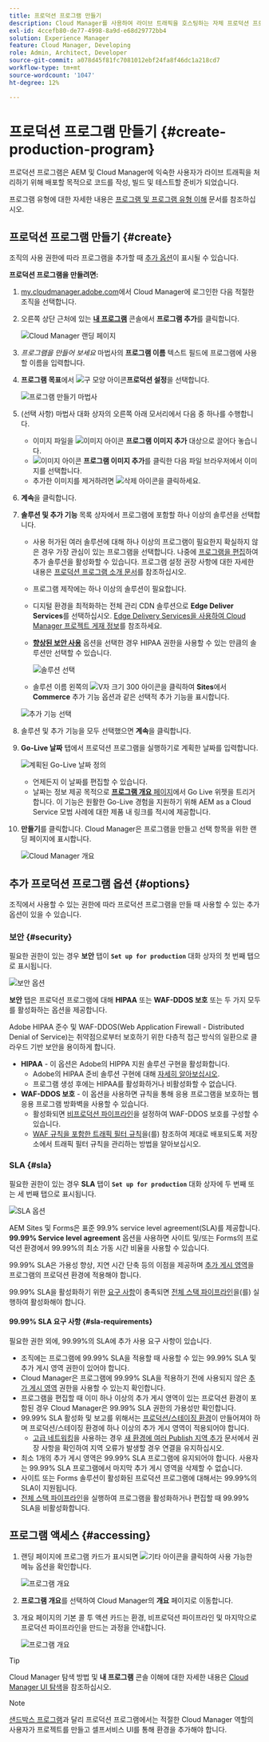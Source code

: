 ```yaml
---
title: 프로덕션 프로그램 만들기
description: Cloud Manager를 사용하여 라이브 트래픽을 호스팅하는 자체 프로덕션 프로그램을 만드는 방법을 알아봅니다.
exl-id: 4ccefb80-de77-4998-8a9d-e68d29772bb4
solution: Experience Manager
feature: Cloud Manager, Developing
role: Admin, Architect, Developer
source-git-commit: a078d45f81fc7081012ebf24fa8f46dc1a218cd7
workflow-type: tm+mt
source-wordcount: '1047'
ht-degree: 12%

---
```



# 프로덕션 프로그램 만들기 {#create-production-program}

프로덕션 프로그램은 AEM 및 Cloud Manager에 익숙한 사용자가 라이브 트래픽을 처리하기 위해 배포할 목적으로 코드를 작성, 빌드 및 테스트할 준비가 되었습니다.

프로그램 유형에 대한 자세한 내용은 [프로그램 및 프로그램 유형 이해](program-types.md) 문서를 참조하십시오.

## 프로덕션 프로그램 만들기 {#create}

조직의 사용 권한에 따라 프로그램을 추가할 때 [추가 옵션](#options)이 표시될 수 있습니다.

**프로덕션 프로그램을 만들려면:**

1. [my.cloudmanager.adobe.com](https://my.cloudmanager.adobe.com/)에서 Cloud Manager에 로그인한 다음 적절한 조직을 선택합니다.

1. 오른쪽 상단 근처에 있는 **[내 프로그램](/help/implementing/cloud-manager/navigation.md#my-programs)** 콘솔에서 **프로그램 추가**&#x200B;를 클릭합니다.

   ![Cloud Manager 랜딩 페이지](assets/log-in.png)

1. *프로그램을 만들어 보세요* 마법사의 **프로그램 이름** 텍스트 필드에 프로그램에 사용할 이름을 입력합니다.

1. **프로그램 목표**&#x200B;에서 ![구 모양 아이콘](https://spectrum.adobe.com/static/icons/workflow_18/Smock_Globe_18_N.svg)**프로덕션 설정**&#x200B;을 선택합니다.

   ![프로그램 만들기 마법사](assets/create-production-program.png)

1. (선택 사항) 마법사 대화 상자의 오른쪽 아래 모서리에서 다음 중 하나를 수행합니다.

   * 이미지 파일을 ![이미지 아이콘](https://spectrum.adobe.com/static/icons/workflow_18/Smock_Image_18_N.svg) **프로그램 이미지 추가** 대상으로 끌어다 놓습니다.
   * ![이미지 아이콘](https://spectrum.adobe.com/static/icons/workflow_18/Smock_Image_18_N.svg) **프로그램 이미지 추가**&#x200B;를 클릭한 다음 파일 브라우저에서 이미지를 선택합니다.
   * 추가한 이미지를 제거하려면 ![삭제 아이콘](https://spectrum.adobe.com/static/icons/workflow_18/Smock_DeleteOutline_18_N.svg)을 클릭하세요.

1. **계속**&#x200B;을 클릭합니다.

1. **솔루션 및 추가 기능** 목록 상자에서 프로그램에 포함할 하나 이상의 솔루션을 선택합니다.

   * 사용 허가된 여러 솔루션에 대해 하나 이상의 프로그램이 필요한지 확실하지 않은 경우 가장 관심이 있는 프로그램을 선택합니다. 나중에 [프로그램을 편집](/help/implementing/cloud-manager/getting-access-to-aem-in-cloud/editing-programs.md)하여 추가 솔루션을 활성화할 수 있습니다. 프로그램 설정 권장 사항에 대한 자세한 내용은 [프로덕션 프로그램 소개 문서](/help/implementing/cloud-manager/getting-access-to-aem-in-cloud/introduction-production-programs.md)를 참조하십시오.
   * 프로그램 제작에는 하나 이상의 솔루션이 필요합니다.
   * 디지털 환경을 최적화하는 전체 관리 CDN 솔루션으로 **Edge Deliver Services**&#x200B;를 선택하십시오. [Edge Delivery Services을 사용하여 Cloud Manager 프로젝트 게재 정보](#edge-overview)를 참조하세요.
   * **[향상된 보안 사용](#security)** 옵션을 선택한 경우 HIPAA 권한을 사용할 수 있는 만큼의 솔루션만 선택할 수 있습니다.

     ![솔루션 선택](/help/implementing/cloud-manager/assets/add-production-program-with-edge.png)

   * 솔루션 이름 왼쪽의 ![V자 크기 300 아이콘](https://spectrum.adobe.com/static/icons/ui_18/ChevronSize300.svg)을 클릭하여 **Sites**&#x200B;에서 **Commerce** 추가 기능 옵션과 같은 선택적 추가 기능을 표시합니다.

   ![추가 기능 선택](assets/setup-prod-commerce.png)

1. 솔루션 및 추가 기능을 모두 선택했으면 **계속**&#x200B;을 클릭합니다.

1. **Go-Live 날짜** 탭에서 프로덕션 프로그램을 실행하기로 계획한 날짜를 입력합니다.

   ![계획된 Go-Live 날짜 정의](assets/set-up-go-live.png)

   * 언제든지 이 날짜를 편집할 수 있습니다.
   * 날짜는 정보 제공 목적으로 [**프로그램 개요** 페이지](/help/implementing/cloud-manager/getting-access-to-aem-in-cloud/editing-programs.md#program-overview)에서 Go Live 위젯을 트리거합니다. 이 기능은 원활한 Go-Live 경험을 지원하기 위해 AEM as a Cloud Service 모범 사례에 대한 제품 내 링크를 적시에 제공합니다.

1. **만들기**&#x200B;를 클릭합니다. Cloud Manager은 프로그램을 만들고 선택 항목을 위한 랜딩 페이지에 표시합니다.

   ![Cloud Manager 개요](assets/navigate-cm.png)

## 추가 프로덕션 프로그램 옵션 {#options}

조직에서 사용할 수 있는 권한에 따라 프로덕션 프로그램을 만들 때 사용할 수 있는 추가 옵션이 있을 수 있습니다.

### 보안 {#security}

필요한 권한이 있는 경우 **보안** 탭이 **`Set up for production`** 대화 상자의 첫 번째 탭으로 표시됩니다.

![보안 옵션](assets/create-production-program-security.png)

**보안** 탭은 프로덕션 프로그램에 대해 **HIPAA** 또는 **WAF-DDOS 보호** 또는 두 가지 모두를 활성화하는 옵션을 제공합니다.

Adobe HIPAA 준수 및 WAF-DDOS(Web Application Firewall - Distributed Denial of Service)는 취약점으로부터 보호하기 위한 다층적 접근 방식의 일환으로 클라우드 기반 보안을 용이하게 합니다.

* **HIPAA** - 이 옵션은 Adobe의 HIPPA 지원 솔루션 구현을 활성화합니다.
   * Adobe의 HIPAA 준비 솔루션 구현에 대해 [자세히 알아보십시오](https://www.adobe.com/trust/compliance/hipaa-ready.html).
   * 프로그램 생성 후에는 HIPAA를 활성화하거나 비활성화할 수 없습니다.
* **WAF-DDOS 보호** - 이 옵션을 사용하면 규칙을 통해 응용 프로그램을 보호하는 웹 응용 프로그램 방화벽을 사용할 수 있습니다.
   * 활성화되면 [비프로덕션 파이프라인](/help/implementing/cloud-manager/configuring-pipelines/configuring-non-production-pipelines.md)을 설정하여 WAF-DDOS 보호를 구성할 수 있습니다.
   * [WAF 규칙을 포함한 트래픽 필터 규칙](/help/security/traffic-filter-rules-including-waf.md)을(를) 참조하여 제대로 배포되도록 저장소에서 트래픽 필터 규칙을 관리하는 방법을 알아보십시오.

### SLA {#sla}

필요한 권한이 있는 경우 **SLA** 탭이 **`Set up for production`** 대화 상자에 두 번째 또는 세 번째 탭으로 표시됩니다.

![SLA 옵션](assets/create-production-program-sla.png)

AEM Sites 및 Forms은 표준 99.9% service level agreement(SLA)를 제공합니다. **99.99% Service level agreement** 옵션을 사용하면 사이트 및/또는 Forms의 프로덕션 환경에서 99.99%의 최소 가동 시간 비율을 사용할 수 있습니다.

99.99% SLA은 가용성 향상, 지연 시간 단축 등의 이점을 제공하며 [추가 게시 영역](/help/implementing/cloud-manager/manage-environments.md#multiple-regions)을 프로그램의 프로덕션 환경에 적용해야 합니다.

99.99% SLA을 활성화하기 위한 [요구 사항](#sla-requirements)이 충족되면 [전체 스택 파이프라인](/help/implementing/cloud-manager/configuring-pipelines/configuring-production-pipelines.md)을(를) 실행하여 활성화해야 합니다.

#### 99.99% SLA 요구 사항 {#sla-requirements}

필요한 권한 외에, 99.99%의 SLA에 추가 사용 요구 사항이 있습니다.

* 조직에는 프로그램에 99.99% SLA을 적용할 때 사용할 수 있는 99.99% SLA 및 추가 게시 영역 권한이 있어야 합니다.
* Cloud Manager은 프로그램에 99.99% SLA을 적용하기 전에 사용되지 않은 [추가 게시 영역](/help/implementing/cloud-manager/manage-environments.md#multiple-regions) 권한을 사용할 수 있는지 확인합니다.
* 프로그램을 편집할 때 이미 하나 이상의 추가 게시 영역이 있는 프로덕션 환경이 포함된 경우 Cloud Manager은 99.99% SLA 권한의 가용성만 확인합니다.
* 99.99% SLA 활성화 및 보고를 위해서는 [프로덕션/스테이징 환경](/help/implementing/cloud-manager/manage-environments.md#adding-environments)이 만들어져야 하며 프로덕션/스테이징 환경에 하나 이상의 추가 게시 영역이 적용되어야 합니다.
   * [고급 네트워킹](/help/security/configuring-advanced-networking.md)을 사용하는 경우 [새 환경에 여러 Publish 지역 추가](/help/implementing/cloud-manager/manage-environments.md#adding-regions) 문서에서 권장 사항을 확인하여 지역 오류가 발생할 경우 연결을 유지하십시오.
* 최소 1개의 추가 게시 영역은 99.99% SLA 프로그램에 유지되어야 합니다. 사용자는 99.99% SLA 프로그램에서 마지막 추가 게시 영역을 삭제할 수 없습니다.
* 사이트 또는 Forms 솔루션이 활성화된 프로덕션 프로그램에 대해서는 99.99%의 SLA이 지원됩니다.
* [전체 스택 파이프라인](/help/implementing/cloud-manager/configuring-pipelines/configuring-production-pipelines.md)을 실행하여 프로그램을 활성화하거나 편집할 때 99.99% SLA을 비활성화합니다.

## 프로그램 액세스 {#accessing}

1. 랜딩 페이지에 프로그램 카드가 표시되면 ![기타 아이콘](https://spectrum.adobe.com/static/icons/workflow_18/Smock_More_18_N.svg)을 클릭하여 사용 가능한 메뉴 옵션을 확인합니다.

   ![프로그램 개요](assets/program-overview.png)

1. **프로그램 개요**&#x200B;를 선택하여 Cloud Manager의 **개요** 페이지로 이동합니다.

1. 개요 페이지의 기본 콜 투 액션 카드는 환경, 비프로덕션 파이프라인 및 마지막으로 프로덕션 파이프라인을 만드는 과정을 안내합니다.

   ![프로그램 개요](assets/set-up-prod5.png)

>[!TIP]
>
>Cloud Manager 탐색 방법 및 **내 프로그램** 콘솔 이해에 대한 자세한 내용은 [Cloud Manager UI 탐색](/help/implementing/cloud-manager/navigation.md)을 참조하십시오.

>[!NOTE]
>
>[샌드박스 프로그램](introduction-sandbox-programs.md#auto-creation)과 달리 프로덕션 프로그램에서는 적절한 Cloud Manager 역할의 사용자가 프로젝트를 만들고 셀프서비스 UI를 통해 환경을 추가해야 합니다.


